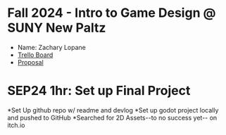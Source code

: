 # Fall 2024 - Intro to Game Design @ SUNY New Paltz
* Name: Zachary Lopane
* [Trello Board]()
* [Proposal]()

# SEP24 1hr: Set up Final Project
*Set Up github repo w/ readme and devlog
*Set up godot project locally and pushed to GitHub 
*Searched for 2D Assets--to no success yet-- on itch.io